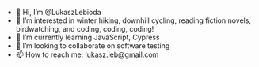 - 👋 Hi, I’m @LukaszLebioda
- 👀 I’m interested in winter hiking, downhill cycling, reading fiction novels, birdwatching, and coding, coding, coding! 
- 🌱 I’m currently learning JavaScript, Cypress
- 💞️ I’m looking to collaborate on software testing
- 📫 How to reach me: lukasz.leb@gmail.com

<!---
LukaszLebioda/LukaszLebioda is a ✨ special ✨ repository because its `README.md` (this file) appears on your GitHub profile.
You can click the Preview link to take a look at your changes.
--->
